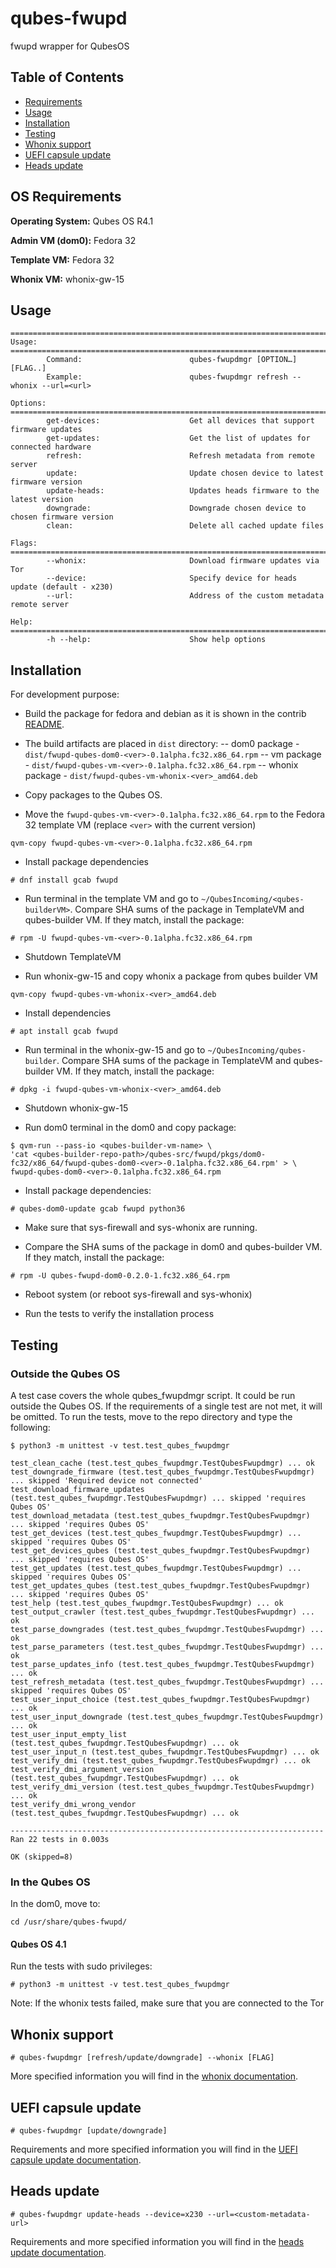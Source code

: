 # qubes-fwupd

fwupd wrapper for QubesOS

## Table of Contents

* [Requirements](#Requirements)
* [Usage](#Usage)
* [Installation](#Installation)
* [Testing](#Testing)
* [Whonix support](doc/whonix.md)
* [UEFI capsule update](doc/uefi_capsule_update.md)
* [Heads update](doc/heads_update.md)

## OS Requirements

**Operating System:** Qubes OS R4.1

**Admin VM (dom0):** Fedora 32

**Template VM:** Fedora 32

**Whonix VM:** whonix-gw-15

## Usage

```text
==========================================================================================
Usage:
==========================================================================================
        Command:                        qubes-fwupdmgr [OPTION…][FLAG..]
        Example:                        qubes-fwupdmgr refresh --whonix --url=<url>

Options:
==========================================================================================
        get-devices:                    Get all devices that support firmware updates
        get-updates:                    Get the list of updates for connected hardware
        refresh:                        Refresh metadata from remote server
        update:                         Update chosen device to latest firmware version
        update-heads:                   Updates heads firmware to the latest version
        downgrade:                      Downgrade chosen device to chosen firmware version
        clean:                          Delete all cached update files

Flags:
==========================================================================================
        --whonix:                       Download firmware updates via Tor
        --device:                       Specify device for heads update (default - x230)
        --url:                          Address of the custom metadata remote server

Help:
==========================================================================================
        -h --help:                      Show help options
```

## Installation

For development purpose:

* Build the package for fedora and debian as it is shown in the contrib
[README](../README.md).
* The build artifacts are placed in `dist` directory:
  -- dom0 package - `dist/fwupd-qubes-dom0-<ver>-0.1alpha.fc32.x86_64.rpm`
  -- vm package - `dist/fwupd-qubes-vm-<ver>-0.1alpha.fc32.x86_64.rpm`
  -- whonix package - `dist/fwupd-qubes-vm-whonix-<ver>_amd64.deb`

* Copy packages to the Qubes OS.
* Move the `fwupd-qubes-vm-<ver>-0.1alpha.fc32.x86_64.rpm` to the Fedora 32
template VM (replace `<ver>` with the current version)

```shell
qvm-copy fwupd-qubes-vm-<ver>-0.1alpha.fc32.x86_64.rpm
```

* Install package dependencies

```shell
# dnf install gcab fwupd
```

* Run terminal in the template VM and go to
`~/QubesIncoming/<qubes-builderVM>`. Compare SHA sums of the package in
TemplateVM and qubes-builder VM. If they match, install the package:

```shell
# rpm -U fwupd-qubes-vm-<ver>-0.1alpha.fc32.x86_64.rpm
```

* Shutdown TemplateVM

* Run whonix-gw-15 and copy whonix a package from qubes builder VM

```shell
qvm-copy fwupd-qubes-vm-whonix-<ver>_amd64.deb
```

* Install dependencies

```shell
# apt install gcab fwupd
```

* Run terminal in the whonix-gw-15 and go to `~/QubesIncoming/qubes-builder`.
  Compare SHA sums of the package in TemplateVM and qubes-builder VM. If they
  match, install the package:

 ```shell
 # dpkg -i fwupd-qubes-vm-whonix-<ver>_amd64.deb
 ```

* Shutdown whonix-gw-15

* Run dom0 terminal in the dom0 and copy package:

 ```shell
 $ qvm-run --pass-io <qubes-builder-vm-name> \
 'cat <qubes-builder-repo-path>/qubes-src/fwupd/pkgs/dom0-fc32/x86_64/fwupd-qubes-dom0-<ver>-0.1alpha.fc32.x86_64.rpm' > \
 fwupd-qubes-dom0-<ver>-0.1alpha.fc32.x86_64.rpm
 ```

* Install package dependencies:

 ```shell
 # qubes-dom0-update gcab fwupd python36
 ```

* Make sure that sys-firewall and sys-whonix are running.

* Compare the SHA sums of the package in dom0 and qubes-builder VM.
 If they match, install the package:

 ```shell
 # rpm -U qubes-fwupd-dom0-0.2.0-1.fc32.x86_64.rpm
 ```

* Reboot system (or reboot sys-firewall and sys-whonix)

* Run the tests to verify the installation process

## Testing

### Outside the Qubes OS

A test case covers the whole qubes_fwupdmgr script. It could be run outside the
Qubes OS. If the requirements of a single test are not met, it will be omitted.
To run the tests, move to the repo directory and type the following:

```shell
$ python3 -m unittest -v test.test_qubes_fwupdmgr

test_clean_cache (test.test_qubes_fwupdmgr.TestQubesFwupdmgr) ... ok
test_downgrade_firmware (test.test_qubes_fwupdmgr.TestQubesFwupdmgr) ... skipped 'Required device not connected'
test_download_firmware_updates (test.test_qubes_fwupdmgr.TestQubesFwupdmgr) ... skipped 'requires Qubes OS'
test_download_metadata (test.test_qubes_fwupdmgr.TestQubesFwupdmgr) ... skipped 'requires Qubes OS'
test_get_devices (test.test_qubes_fwupdmgr.TestQubesFwupdmgr) ... skipped 'requires Qubes OS'
test_get_devices_qubes (test.test_qubes_fwupdmgr.TestQubesFwupdmgr) ... skipped 'requires Qubes OS'
test_get_updates (test.test_qubes_fwupdmgr.TestQubesFwupdmgr) ... skipped 'requires Qubes OS'
test_get_updates_qubes (test.test_qubes_fwupdmgr.TestQubesFwupdmgr) ... skipped 'requires Qubes OS'
test_help (test.test_qubes_fwupdmgr.TestQubesFwupdmgr) ... ok
test_output_crawler (test.test_qubes_fwupdmgr.TestQubesFwupdmgr) ... ok
test_parse_downgrades (test.test_qubes_fwupdmgr.TestQubesFwupdmgr) ... ok
test_parse_parameters (test.test_qubes_fwupdmgr.TestQubesFwupdmgr) ... ok
test_parse_updates_info (test.test_qubes_fwupdmgr.TestQubesFwupdmgr) ... ok
test_refresh_metadata (test.test_qubes_fwupdmgr.TestQubesFwupdmgr) ... skipped 'requires Qubes OS'
test_user_input_choice (test.test_qubes_fwupdmgr.TestQubesFwupdmgr) ... ok
test_user_input_downgrade (test.test_qubes_fwupdmgr.TestQubesFwupdmgr) ... ok
test_user_input_empty_list (test.test_qubes_fwupdmgr.TestQubesFwupdmgr) ... ok
test_user_input_n (test.test_qubes_fwupdmgr.TestQubesFwupdmgr) ... ok
test_verify_dmi (test.test_qubes_fwupdmgr.TestQubesFwupdmgr) ... ok
test_verify_dmi_argument_version (test.test_qubes_fwupdmgr.TestQubesFwupdmgr) ... ok
test_verify_dmi_version (test.test_qubes_fwupdmgr.TestQubesFwupdmgr) ... ok
test_verify_dmi_wrong_vendor (test.test_qubes_fwupdmgr.TestQubesFwupdmgr) ... ok

----------------------------------------------------------------------
Ran 22 tests in 0.003s

OK (skipped=8)
```

### In the Qubes OS

In the dom0, move to:

```shell
cd /usr/share/qubes-fwupd/
```

#### Qubes OS 4.1

Run the tests with sudo privileges:

```shell
# python3 -m unittest -v test.test_qubes_fwupdmgr
```

Note: If the whonix tests failed, make sure that you are connected to the Tor

## Whonix support

```shell
# qubes-fwupdmgr [refresh/update/downgrade] --whonix [FLAG]
```

More specified information you will find in the
[whonix documentation](doc/whonix.md).

## UEFI capsule update

```shell
# qubes-fwupdmgr [update/downgrade]
```

Requirements and more specified information you will find in the
[UEFI capsule update documentation](doc/uefi_capsule_update.md).

## Heads update

```shell
# qubes-fwupdmgr update-heads --device=x230 --url=<custom-metadata-url>
```

Requirements and more specified information you will find in the
[heads update documentation](doc/heads_update.md).
